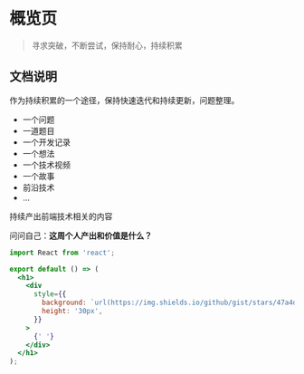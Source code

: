 # 概览页

> 寻求突破，不断尝试，保持耐心，持续积累

## 文档说明

作为持续积累的一个途径，保持快速迭代和持续更新，问题整理。

- 一个问题
- 一道题目
- 一个开发记录
- 一个想法
- 一个技术视频
- 一个故事
- 前沿技术
- ...

持续产出前端技术相关的内容

问问自己：**这周个人产出和价值是什么？**

```jsx
import React from 'react';

export default () => (
  <h1>
    <div
      style={{
        background: `url(https://img.shields.io/github/gist/stars/47a4d00457a92aa426dbd48a18776322?style=social) no-repeat`,
        height: '30px',
      }}
    >
      {' '}
    </div>
  </h1>
);
```
